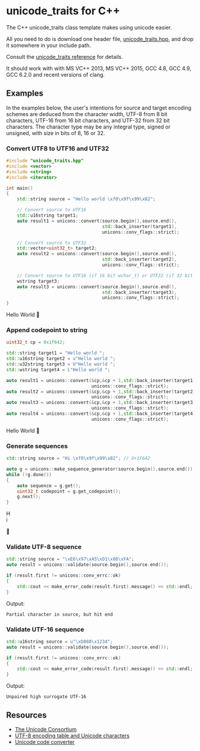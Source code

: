 # unicode_traits for C++

The C++ unicode_traits class template makes using unicode easier. 

All you need to do is download one header file, [unicode_traits.hpp](https://raw.githubusercontent.com/danielaparker/unicode_traits/master/src/unicode_traits.hpp), and drop it somewhere in your include path.

Consult the [unicode_traits reference](https://github.com/danielaparker/unicode_traits/wiki) for details.

It should work with with MS VC++ 2013, MS VC++ 2015, GCC 4.8, GCC 4.9, GCC 6.2.0 and recent versions of clang.

## Examples

In the examples below, the user's intentions for source and target encoding schemes are deduced from the character width, UTF-8 from 8 bit characters, UTF-16 from 16 bit characters, and UTF-32 from 32 bit characters. The character type may be any integral type, signed or unsigned, with size in bits of 8, 16 or 32.

### Convert UTF8 to UTF16 and UTF32

```c++
#include "unicode_traits.hpp"
#include <vector>
#include <string>
#include <iterator>

int main()
{
    std::string source = "Hello world \xf0\x9f\x99\x82";  

    // Convert source to UTF16
    std::u16string target1;
    auto result1 = unicons::convert(source.begin(),source.end(),
                                    std::back_inserter(target1), 
                                    unicons::conv_flags::strict);

    // Convert source to UTF32
    std::vector<uint32_t> target2;
    auto result2 = unicons::convert(source.begin(),source.end(),
                                    std::back_inserter(target2), 
                                    unicons::conv_flags::strict);

    // Convert source to UTF16 (if 16 bit wchar_t) or UTF32 (if 32 bit wchar_t)
    wstring target3;
    auto result3 = unicons::convert(source.begin(),source.end(),
                                    std::back_inserter(target3), 
                                    unicons::conv_flags::strict);
}
```
Hello World &#128578;

### Append codepoint to string
```c++
uint32_t cp = 0x1f642;

std::string target1 = "Hello world ";
std::u16string target2 = u"Hello world ";
std::u32string target3 = U"Hello world ";
std::wstring target4 = L"Hello world ";

auto result1 = unicons::convert(&cp,&cp + 1,std::back_inserter(target1), 
                                unicons::conv_flags::strict);
auto result2 = unicons::convert(&cp,&cp + 1,std::back_inserter(target2), 
                                unicons::conv_flags::strict);
auto result3 = unicons::convert(&cp,&cp + 1,std::back_inserter(target3), 
                                unicons::conv_flags::strict);
auto result4 = unicons::convert(&cp,&cp + 1,std::back_inserter(target4), 
                                unicons::conv_flags::strict);
```
Hello World &#128578;

### Generate sequences

```c++
std::string source = "Hi \xf0\x9f\x99\x82"; // U+1F642

auto g = unicons::make_sequence_generator(source.begin(),source.end());
while (!g.done())
{
    auto sequence = g.get();
    uint32_t codepoint = g.get_codepoint();
    g.next();
}
```

H   
i   

&#128578;

### Validate UTF-8 sequence

```c++
std::string source = "\xE6\x97\xA5\xD1\x88\xFA";
auto result = unicons::validate(source.begin(),source.end());

if (result.first != unicons::conv_errc::ok)
{
    std::cout << make_error_code(result.first).message() << std::endl;
}
```
Output:
```
Partial character in source, but hit end
```

### Validate UTF-16 sequence
```c++
std::u16string source = u"\xD888\x1234";
auto result = unicons::validate(source.begin(),source.end());

if (result.first != unicons::conv_errc::ok)
{
    std::cout << make_error_code(result.first).message() << std::endl;
}
```
Output:
```
Unpaired high surrogate UTF-16
```

## Resources

- [The Unicode Consortium](http://unicode.org/)
- [UTF-8 encoding table and Unicode characters](http://www.utf8-chartable.de/unicode-utf8-table.pl)
- [Unicode code converter](https://r12a.github.io/apps/conversion/)






